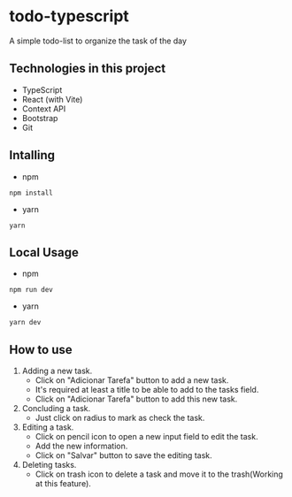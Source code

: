 # todo-typescript
A simple todo-list to organize the task of the day

## Technologies in this project
- TypeScript
- React (with Vite)
- Context API
- Bootstrap
- Git

## Intalling
- npm
```
npm install
```

- yarn
```
yarn
```

## Local Usage
- npm
```
npm run dev
```

- yarn
``` 
yarn dev
```
## How to use
1. Adding a new task.
    - Click on "Adicionar Tarefa" button to add a new task.
    - It's required at least a title to be able to add to the tasks field.
    - Click on "Adicionar Tarefa" button to add this new task.
2. Concluding a task.
    - Just click on radius to mark as check the task.
3. Editing a task.
    - Click on pencil icon to open a new input field to edit the task.
    - Add the new information.
    - Click on "Salvar" button to save the editing task.
4. Deleting tasks.
    - Click on trash icon to delete a task and move it to the trash(Working at this feature).